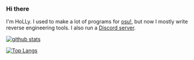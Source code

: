 ### Hi there

I'm HoLLy. I used to make a lot of programs for [osu!](https://osu.ppy.sh/), but now I mostly write reverse engineering tools. I also run a [Discord server](https://sandwich.chat/).

[![github stats](https://github-readme-stats.vercel.app/api?username=holly-hacker&bg_color=30,e96443,904e95&title_color=fff&text_color=fff&count_private=true&show_icons=true)](https://github.com/anuraghazra/github-readme-stats)

[![Top Langs](https://github-readme-stats.vercel.app/api/top-langs/?username=holly-hacker&bg_color=30,e96443,904e95&title_color=fff&text_color=fff&layout=compact)](https://github.com/anuraghazra/github-readme-stats)
